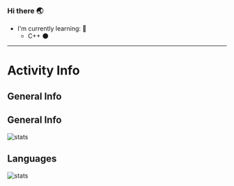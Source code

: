 ### Hi there 🌏
<!--
**kocierik/kocierik** is a ✨ _special_ ✨ repository because its `README.md` (this file) appears on your GitHub profile.

Here are some ideas to get you started:

- 🔭 I’m currently working on ...
- 🌱 I’m currently learning ...
- 👯 I’m looking to collaborate on ...
- 🤔 I’m looking for help with ...
- 💬 Ask me about ...
- 📫 How to reach me: ...
- 😄 Pronouns: ...
- ⚡ Fun fact: ...
-->

- I'm currently learning:   📖
    - C++       🌑
***
     
# Activity Info  
## General Info  
## General Info  
![stats](https://github-readme-stats.vercel.app/api?username=kocierik&count_private=true&show_icons=true&theme=algolia)  

## Languages  
![stats](https://github-readme-stats.vercel.app/api/top-langs/?username=kocierik&theme=algolia)
